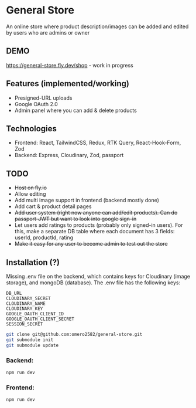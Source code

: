 # General Store

An online store where product description/images can be added and edited by users who are admins or owner

## DEMO
https://general-store.fly.dev/shop - work in progress

## Features (implemented/working)
- Presigned-URL uploads
- Google OAuth 2.0
- Admin panel where you can add & delete products

## Technologies
- Frontend: React, TailwindCSS, Redux, RTK Query, React-Hook-Form, Zod
- Backend: Express, Cloudinary, Zod, passport

## TODO
- ~~Host on fly.io~~
- Allow editing
- Add multi image support in frontend (backend mostly done)
- Add cart & product detail pages
- ~~Add user system (right now anyone can add/edit products). Can do passport-JWT but want to look into google sign-in~~
- Let users add ratings to products (probably only signed-in users). For this, make a separate DB table where each document has 3 fields: userId, productId, rating
- ~~Make it easy for any user to become admin to test out the store~~


## Installation (?)
Missing .env file on the backend, which contains keys for Cloudinary (image storage), and mongoDB (database). The .env file has the following keys:
```
DB_URL
CLOUDINARY_SECRET
CLOUDINARY_NAME
CLOUDINARY_KEY
GOOGLE_OAUTH_CLIENT_ID
GOOGLE_OAUTH_CLIENT_SECRET
SESSION_SECRET
```
```bash
git clone git@github.com:omero2582/general-store.git
git submodule init
git submodule update
```
### Backend:
```bash
npm run dev
```
### Frontend:
```bash
npm run dev
```